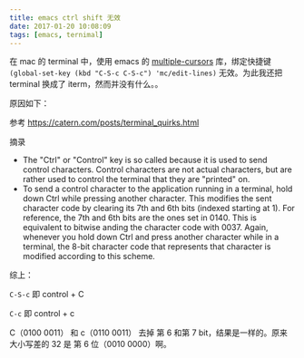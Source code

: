 ```yaml
---
title: emacs ctrl shift 无效
date: 2017-01-20 10:08:09
tags: [emacs, ternimal]
---
```



在 mac 的 terminal 中，使用 emacs 的 [multiple-cursors](https://github.com/magnars/multiple-cursors.el) 库，绑定快捷键 `(global-set-key (kbd "C-S-c C-S-c") 'mc/edit-lines)` 无效。为此我还把 terminal 换成了 iterm，然而并没有什么。。


原因如下：

<!--more-->

参考 <https://catern.com/posts/terminal_quirks.html>

摘录

* The "Ctrl" or "Control" key is so called because it is used to send control characters. Control characters are not actual characters, but are rather used to control the terminal that they are "printed" on. 
* To send a control character to the application running in a terminal, hold down Ctrl while pressing another character. This modifies the sent character code by clearing its 7th and 6th bits (indexed starting at 1). For reference, the 7th and 6th bits are the ones set in 0140. This is equivalent to bitwise anding the character code with 0037. Again, whenever you hold down Ctrl and press another character while in a terminal, the 8-bit character code that represents that character is modified according to this scheme.


综上：

`C-S-c` 即 control + C

`C-c` 即 control + c

C（0100 0011） 和 c（0110 0011） 去掉 第 6 和第 7 bit，结果是一样的。原来大小写差的 32 是 第 6 位（0010 0000）啊。